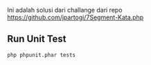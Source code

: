 Ini adalah solusi dari challange dari repo
https://github.com/jpartogi/7Segment-Kata.php


## Run Unit Test

```
php phpunit.phar tests
```
